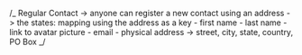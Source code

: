 /_ Regular Contact
-> anyone can register a new contact using an address
-> the states: mapping using the address as a key - first name - last name - link to avatar picture - email - physical address -> street, city, state, country, PO Box
_/
